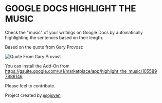 GOOGLE DOCS HIGHLIGHT THE MUSIC
==============================

Check the "music" of your writings on Google Docs by automatically highlighting the sentences based on their length.

Based on the quote from Gary Provost:

![Quote From Gary Provost](https://raw.githubusercontent.com/ojoven/google-docs-highlight/master/quote_gary_provost.png)

You can install the Add-On from https://gsuite.google.com/u/1/marketplace/app/highlight_the_music/1055897888146
 
Please feel to contribute.

Project created by [@ojoven](https://twitter.com/ojoven)